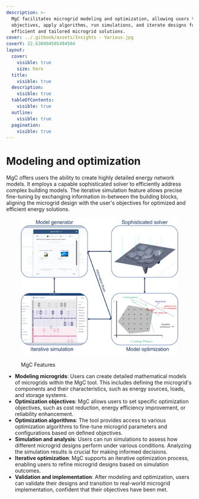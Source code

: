```yaml
---
description: >-
  MgC facilitates microgrid modeling and optimization, allowing users to define
  objectives, apply algorithms, run simulations, and iterate designs for
  efficient and tailored microgrid solutions.
cover: ../.gitbook/assets/Insights - Various.jpg
coverY: 22.630494505494504
layout:
  cover:
    visible: true
    size: hero
  title:
    visible: true
  description:
    visible: true
  tableOfContents:
    visible: true
  outline:
    visible: true
  pagination:
    visible: true
---
```


# Modeling and optimization

MgC offers users the ability to create highly detailed energy network models. It employs a capable sophisticated solver to efficiently address complex building models. The iterative simulation feature allows precise fine-tuning by exchanging information in-between the building blocks, aligning the microgrid design with the user's objectives for optimized and efficient energy solutions.

<figure><img src="../.gitbook/assets/Picture1 (1).png" alt="" width="563"><figcaption><p>MgC Features</p></figcaption></figure>

* **Modeling microgrids**: Users can create detailed mathematical models of microgrids within the MgC tool. This includes defining the microgrid's components and their characteristics, such as energy sources, loads, and storage systems.
* **Optimization objectives**: MgC allows users to set specific optimization objectives, such as cost reduction, energy efficiency improvement, or reliability enhancement.
* **Optimization algorithms**: The tool provides access to various optimization algorithms to fine-tune microgrid parameters and configurations based on defined objectives.
* **Simulation and analysis**: Users can run simulations to assess how different microgrid designs perform under various conditions. Analyzing the simulation results is crucial for making informed decisions.
* **Iterative optimization**: MgC supports an iterative optimization process, enabling users to refine microgrid designs based on simulation outcomes.
* **Validation and implementation**: After modeling and optimization, users can validate their designs and transition to real-world microgrid implementation, confident that their objectives have been met.
